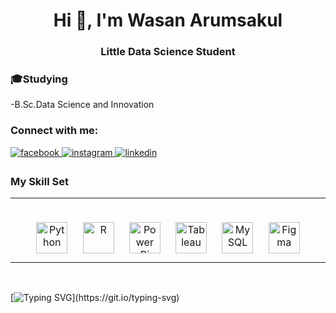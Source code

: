 

<h1 align="center">Hi 👋, I'm Wasan Arumsakul</h1>
<h3 align="center">Little Data Science Student</h3>

### 🎓Studying 
 -B.Sc.Data Science and Innovation
 
<h3 align="left">Connect with me:</h3>
<p align="left">
 
 
 

<a href="https://www.facebook.com/wasansun.arumsakul.7/" target="_blank">
<img src=https://img.shields.io/badge/facebook-%232E87FB.svg?&style=for-the-badge&logo=facebook&logoColor=white alt=facebook style="margin-bottom: 5px;" />
</a>
 <a href="https://www.instagram.com/sun_wsa/?hl=en" target="_blank">
<img src=https://img.shields.io/badge/instagram-%23000000.svg?&style=for-the-badge&logo=instagram&logoColor=white alt=instagram style="margin-bottom: 5px;" />
</a>
 <a href="https://linkedin.com/in/sunwasan/" target="blank"><img src=https://img.shields.io/badge/linkedin-%231E77B5.svg?&style=for-the-badge&logo=linkedin&logoColor=white alt=linkedin style="margin-bottom: 5px;" />
 </a>
 


 
### My Skill Set  
<table><tr><td valign="top" width="33%">



### 
  
<div align="center">  
<a href="https://www.python.org/" target="_blank"><img style="margin: 10px" src="https://profilinator.rishav.dev/skills-assets/python-original.svg" alt="Python" height="50" /></a>  
<a href="https://www.r-project.org/" target="_blank"><img style="margin: 10px" src="https://profilinator.rishav.dev/skills-assets/r.svg" alt="R" height="50" /></a>  
<a href="https://powerbi.microsoft.com/en-us/" target="_blank"><img style="margin: 10px" src="https://raw.githubusercontent.com/marclelijveld/Power-BI-Icons/main/PNG/Icon-Obsolete2020Black.png" alt="Power Bi" height="50" /></a>  
<a href="https://www.tableau.com/" target="_blank"><img style="margin: 10px" src="https://profilinator.rishav.dev/skills-assets/tableau.svg" alt="Tableau" height="50" /></a>  
<a href="https://www.mysql.com/" target="_blank"><img style="margin: 10px" src="https://profilinator.rishav.dev/skills-assets/mysql-original-wordmark.svg" alt="MySQL" height="50" /></a>  
<a href="https://www.figma.com/" target="_blank"><img style="margin: 10px" src="https://profilinator.rishav.dev/skills-assets/figma-icon.svg" alt="Figma" height="50" /></a>  
</div>

</td>







</table>  

<br/>  



[![Typing SVG](https://readme-typing-svg.herokuapp.com?lines=Hello+World!!)](https://git.io/typing-svg)
